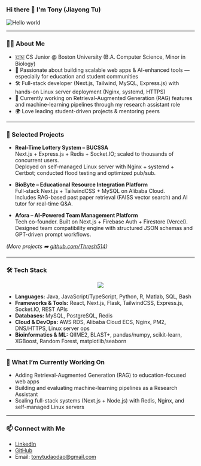 ### Hi there 👋 I'm Tony (Jiayong Tu)

<img src="https://raw.githubusercontent.com/sagar-viradiya/sagar-viradiya/master/resources/banner.png" alt="Hello world">

---

### 👨‍💻 About Me  

- 🇨🇳 CS Junior @ Boston University (B.A. Computer Science, Minor in Biology)  
- 🧠 Passionate about building scalable web apps & AI-enhanced tools — especially for education and student communities  
- 🛠️ Full-stack developer (Next.js, Tailwind, MySQL, Express.js) with hands-on Linux server deployment (Nginx, systemd, HTTPS)  
- 🤖 Currently working on Retrieval-Augmented Generation (RAG) features and machine-learning pipelines through my research assistant role  
- 🌍 Love leading student-driven projects & mentoring peers  

---

### 🚀 Selected Projects  

- **Real-Time Lottery System – BUCSSA**  
  Next.js + Express.js + Redis + Socket.IO; scaled to thousands of concurrent users.  
  Deployed on self-managed Linux server with Nginx + systemd + Certbot; conducted flood testing and optimized pub/sub.  

- **BioByte – Educational Resource Integration Platform**  
  Full-stack Next.js + TailwindCSS + MySQL on Alibaba Cloud.  
  Includes RAG-based past paper retrieval (FAISS vector search) and AI tutor for real-time Q&A.  

- **Afora – AI-Powered Team Management Platform**  
  Tech co-founder. Built on Next.js + Firebase Auth + Firestore (Vercel).  
  Designed team compatibility engine with structured JSON schemas and GPT-driven prompt workflows.  

*(More projects ➡️ [github.com/Thresh514](https://github.com/Thresh514))*  

---

### 🛠️ Tech Stack  

<p align="center">
  <a href="https://skillicons.dev">
    <img src="https://skillicons.dev/icons?i=py,java,js,cpp,ts,nextjs,react,nodejs,tailwind,mysql,postgres,redis,vercel,linux,docker,git,github,bash,html,css,vscode,aws" />
  </a>
</p>

- **Languages:** Java, JavaScript/TypeScript, Python, R, Matlab, SQL, Bash  
- **Frameworks & Tools:** React, Next.js, Flask, TailwindCSS, Express.js, Socket.IO, REST APIs  
- **Databases:** MySQL, PostgreSQL, Redis  
- **Cloud & DevOps:** AWS RDS, Alibaba Cloud ECS, Nginx, PM2, DNS/HTTPS, Linux server ops  
- **Bioinformatics & ML:** QIIME2, BLAST+, pandas/numpy, scikit-learn, XGBoost, Random Forest, matplotlib/seaborn  

---

### 🌱 What I’m Currently Working On  

- Adding Retrieval-Augmented Generation (RAG) to education-focused web apps  
- Building and evaluating machine-learning pipelines as a Research Assistant  
- Scaling full-stack systems (Next.js + Node.js) with Redis, Nginx, and self-managed Linux servers  

---

### 📫 Connect with Me  

- [LinkedIn](https://www.linkedin.com/in/jiayongtu)  
- [GitHub](https://github.com/Thresh514)  
- Email: tonytudaodao@gmail.com  
